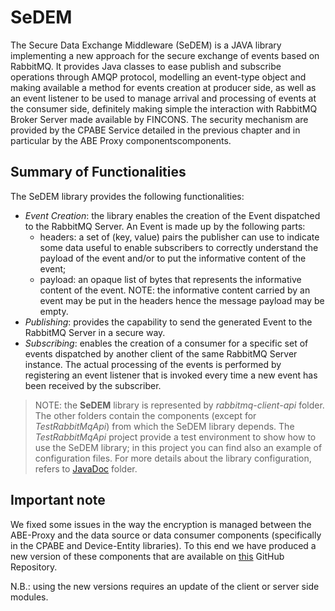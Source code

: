 # SeDEM

The Secure Data Exchange Middleware (SeDEM) is a JAVA library implementing a new approach for the secure exchange of events based on RabbitMQ. 
It provides Java classes to ease publish and subscribe operations through AMQP protocol, modelling an event-type object and making available a method for events creation at producer side, as well as an event listener to be used to manage arrival and processing of events at the consumer side, definitely making simple the interaction with RabbitMQ Broker Server made available by FINCONS. The security mechanism are provided by the CPABE Service detailed in the previous chapter and in particular by the ABE Proxy componentscomponents. 

## Summary of Functionalities

The SeDEM library provides the following functionalities:

* *Event Creation*: the library enables the creation of the Event dispatched to the RabbitMQ Server. An Event is made up by the following parts:
	* headers: a set of (key, value) pairs the publisher can use to indicate some data useful to enable subscribers to correctly understand the payload of the event and/or to put the informative content of the event;
	* payload: an opaque list of bytes that represents the informative content of the event. NOTE: the informative content carried by an event may be put in the headers hence the message payload may be empty.
* *Publishing*: provides the capability to send the generated Event to the RabbitMQ Server in a secure way.
* *Subscribing*: enables the creation of a consumer for a specific set of events dispatched by another client of the same RabbitMQ Server instance. The actual processing of the events is performed by registering an event listener that is invoked every time a new event has been received by the subscriber.

>NOTE: the **SeDEM** library is represented by *rabbitmq-client-api* folder. The other folders contain the components (except for *TestRabbitMqApi*) from which the SeDEM library depends. 
The *TestRabbitMqApi* project provide a test environment to show how to use the SeDEM library; in this project you can find also an example of configuration files. 
For more details about the library configuration, refers to [JavaDoc](rabbitmq-api-client/javadoc) folder.

## Important note
We fixed some issues in the way the encryption is managed between the ABE-Proxy and the data source or data consumer components (specifically in the CPABE and Device-Entity libraries). To this end we have produced a new version of these components that are available on [this](https://github.com/FINCONS-IBD/MQTT-SeDEM) GitHub Repository.

N.B.: using the new versions requires an update of the client or server side modules.
